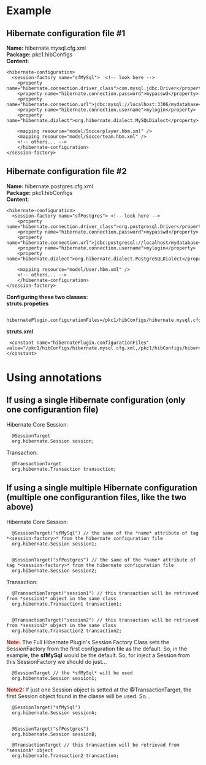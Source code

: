 # Example #

## Hibernate configuration file #1 ##
**Name:** hibernate.mysql.cfg.xml <br />
**Package:** pkc1.hibConfigs <br />
**Content**:<br />
```
<hibernate-configuration>
  <session-factory name="sfMySql">  <!-- look here -->
	<property name="hibernate.connection.driver_class">com.mysql.jdbc.Driver</property>
	<property name="hibernate.connection.password">mypasswd</property>
	<property name="hibernate.connection.url">jdbc:mysql://localhost:3306/mydatabase</property>
	<property name="hibernate.connection.username">mylogin</property>
	<property name="hibernate.dialect">org.hibernate.dialect.MySQLDialect</property>

	<mapping resource="model/Soccerplayer.hbm.xml" />
	<mapping resource="model/Soccerteam.hbm.xml" />
	<!-- others... -->
	</hibernate-configuration>
</session-factory>
```

## Hibernate configuration file #2 ##
**Name:** hibernate.postgres.cfg.xml <br />
**Package:** pkc1.hibConfigs <br />
**Content**:<br />
```
<hibernate-configuration>
  <session-factory name="sfPostgres"> <!-- look here -->
	<property name="hibernate.connection.driver_class">org.postgresql.Driver</property>
	<property name="hibernate.connection.password">mypasswd</property>
	<property name="hibernate.connection.url">jdbc:postgresql://localhost/mydatabase</property>
	<property name="hibernate.connection.username">mylogin</property>
	<property name="hibernate.dialect">org.hibernate.dialect.PostgreSQLDialect</property>

	<mapping resource="model/User.hbm.xml" />
	<!-- others... -->
	</hibernate-configuration>
</session-factory>
```

**Configuring these two classes:**<br />
**struts.propeties**
```
 hibernatePlugin.configurationFiles=/pkc1/hibConfigs/hibernate.mysql.cfg.xml,/pkc1/hibConfigs/hibernate.postgres.cfg.xml
```

**struts.xml**
```
 <constant name="hibernatePlugin.configurationFiles" value="/pkc1/hibConfigs/hibernate.mysql.cfg.xml,/pkc1/hibConfigs/hibernate.postgres.cfg.xml"></constant>
```

# Using annotations #

## If using a single Hibernate configuration (only one configurantion file) ##

Hibernate Core Session:
```
  @SessionTarget
  org.hibernate.Session session;
```

Transaction:
```
  @TransactionTarget
  org.hibernate.Transaction transaction;
```


## If using a single multiple Hibernate configuration (multiple one configurantion files, like the two above) ##

Hibernate Core Session:
```
  @SessionTarget("sfMySql") // the same of the *name* attribute of tag *<session-factory>* from the hibernate configuration file
  org.hibernate.Session session1;


  @SessionTarget("sfPostgres") // the same of the *name* attribute of tag *<session-factory>* from the hibernate configuration file
  org.hibernate.Session session2;
```

Transaction:
```
  @TransactionTarget("session1") // this transaction will be retrieved from *session1* object in the same class
  org.hibernate.Transaction1 transaction1;


  @TransactionTarget("session2") // this transaction will be retrieved from *session2* object in the same class
  org.hibernate.Transaction2 transaction2;
```


<font color='red'><b>Note:</b></font> The Full Hibernate Plugin's Session Factory Class sets the SessionFactory from the first configuration file as the default. So, in the example, the **sfMySql** would be the default. So, for inject a Session from this SessionFactory we should do just...
```
  @SessionTarget // the *sfMySql* will be used
  org.hibernate.Session session1;
```


<font color='red'><b>Note2:</b></font> If just one Session object is setted at the @TransactionTarget, the first Session object found in the classe will be used. So...

```
  @SessionTarget("sfMySql") 
  org.hibernate.Session sessionA;


  @SessionTarget("sfPostgres")
  org.hibernate.Session sessionB;

  @TransactionTarget // this transaction will be retrieved from *sessionA* object
  org.hibernate.Transaction2 transaction;
```